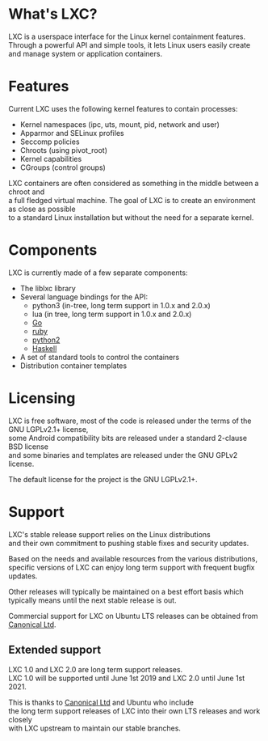 # What's LXC?

LXC is a userspace interface for the Linux kernel containment features.  
Through a powerful API and simple tools, it lets Linux users easily create  
and manage system or application containers.

# Features
Current LXC uses the following kernel features to contain processes:

 * Kernel namespaces (ipc, uts, mount, pid, network and user)
 * Apparmor and SELinux profiles
 * Seccomp policies
 * Chroots (using pivot\_root)
 * Kernel capabilities
 * CGroups (control groups)

LXC containers are often considered as something in the middle between a chroot and  
a full fledged virtual machine. The goal of LXC is to create an environment as close as possible  
to a standard Linux installation but without the need for a separate kernel.

# Components
LXC is currently made of a few separate components:

 * The liblxc library
 * Several language bindings for the API:
    * python3 (in-tree, long term support in 1.0.x and 2.0.x)
    * lua (in tree, long term support in 1.0.x and 2.0.x)
    * [Go](https://github.com/lxc/go-lxc)
    * [ruby](https://github.com/lxc/ruby-lxc)
    * [python2](https://github.com/lxc/python2-lxc)
    * [Haskell](https://github.com/fizruk/lxc)
 * A set of standard tools to control the containers
 * Distribution container templates

# Licensing
LXC is free software, most of the code is released under the terms of the GNU LGPLv2.1+ license,  
some Android compatibility bits are released under a standard 2-clause BSD license  
and some binaries and templates are released under the GNU GPLv2 license.

The default license for the project is the GNU LGPLv2.1+.

# Support
LXC's stable release support relies on the Linux distributions  
and their own commitment to pushing stable fixes and security updates.

Based on the needs and available resources from the various distributions,  
specific versions of LXC can enjoy long term support with frequent bugfix updates.

Other releases will typically be maintained on a best effort basis which  
typically means until the next stable release is out.

Commercial support for LXC on Ubuntu LTS releases can be obtained from [Canonical Ltd](http://www.canonical.com).

## Extended support
LXC 1.0 and LXC 2.0 are long term support releases.  
LXC 1.0 will be supported until June 1st 2019 and LXC 2.0 until June 1st 2021.

This is thanks to [Canonical Ltd](http://www.canonical.com) and Ubuntu who include  
the long term support releases of LXC into their own LTS releases and work closely  
with LXC upstream to maintain our stable branches.
